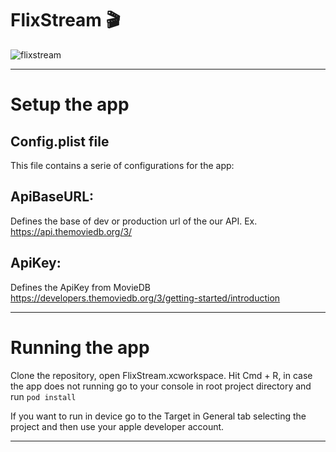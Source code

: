 
# FlixStream 🎬
![flixstream](http://g.recordit.co/BvVtXCITYv.gif)

------------------------------------------
# Setup the app

## Config.plist file
This file contains a serie of configurations for the app:

## ApiBaseURL: 
Defines the base of dev or production url of the our API. 
Ex. https://api.themoviedb.org/3/

## ApiKey: 
Defines the ApiKey from MovieDB
https://developers.themoviedb.org/3/getting-started/introduction


------------------------------------------

# Running the app

Clone the repository, open FlixStream.xcworkspace. Hit Cmd + R, in case the app does not running go to your console in root project directory and run `pod install`

If you want to run in device go to the Target in General tab selecting the project and then use your apple developer account. 

------------------------------------------
